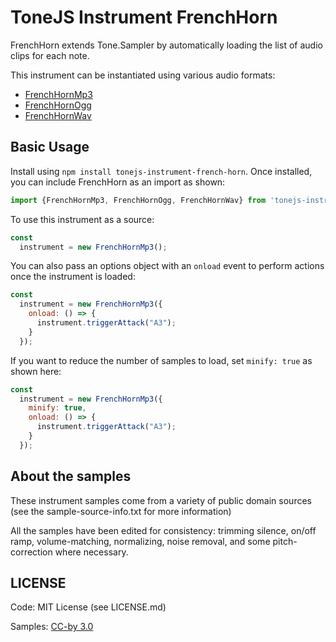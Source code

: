 # ToneJS Instrument FrenchHorn

FrenchHorn extends Tone.Sampler by automatically loading the list of audio clips for each note.

This instrument can be instantiated using various audio formats:
- [FrenchHornMp3](./mp3/README.md)
- [FrenchHornOgg](./ogg/README.md)
- [FrenchHornWav](./wav/README.md)

## Basic Usage

Install using `npm install tonejs-instrument-french-horn`. Once installed, you can include FrenchHorn as an import as shown:

```javascript
import {FrenchHornMp3, FrenchHornOgg, FrenchHornWav} from 'tonejs-instrument-french-horn';
```

To use this instrument as a source:

```javascript
const
  instrument = new FrenchHornMp3();
```

You can also pass an options object with an `onload` event to perform actions once the instrument is loaded:

```javascript
const
  instrument = new FrenchHornMp3({
    onload: () => {
      instrument.triggerAttack("A3");
    }
  });
```

If you want to reduce the number of samples to load, set `minify: true` as shown here:

```javascript
const
  instrument = new FrenchHornMp3({
    minify: true,
    onload: () => {
      instrument.triggerAttack("A3");
    }
  });
```

## About the samples

These instrument samples come from a variety of public domain sources (see the sample-source-info.txt for more information)

All the samples have been edited for consistency: trimming silence, on/off ramp, volume-matching, normalizing, noise removal, and some pitch-correction where necessary.

## LICENSE

Code: MIT License (see LICENSE.md)

Samples: [CC-by 3.0](https://creativecommons.org/licenses/by/3.0/)
